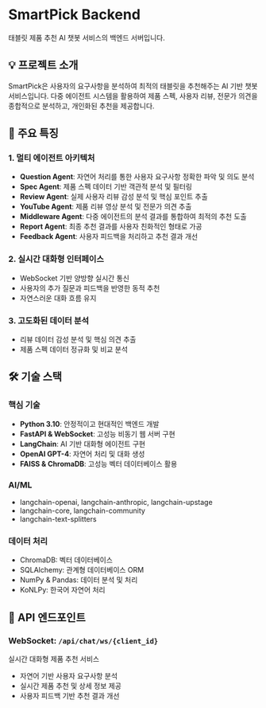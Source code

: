 # SmartPick Backend

태블릿 제품 추천 AI 챗봇 서비스의 백엔드 서버입니다.

## 💡 프로젝트 소개

SmartPick은 사용자의 요구사항을 분석하여 최적의 태블릿을 추천해주는 AI 기반 챗봇 서비스입니다. 다중 에이전트 시스템을 활용하여 제품 스펙, 사용자 리뷰, 전문가 의견을 종합적으로 분석하고, 개인화된 추천을 제공합니다.

## 🌟 주요 특징

### 1. 멀티 에이전트 아키텍처
- **Question Agent**: 자연어 처리를 통한 사용자 요구사항 정확한 파악 및 의도 분석
- **Spec Agent**: 제품 스펙 데이터 기반 객관적 분석 및 필터링
- **Review Agent**: 실제 사용자 리뷰 감성 분석 및 핵심 포인트 추출
- **YouTube Agent**: 제품 리뷰 영상 분석 및 전문가 의견 추출
- **Middleware Agent**: 다중 에이전트의 분석 결과를 통합하여 최적의 추천 도출
- **Report Agent**: 최종 추천 결과를 사용자 친화적인 형태로 가공
- **Feedback Agent**: 사용자 피드백을 처리하고 추천 결과 개선

### 2. 실시간 대화형 인터페이스
- WebSocket 기반 양방향 실시간 통신
- 사용자의 추가 질문과 피드백을 반영한 동적 추천
- 자연스러운 대화 흐름 유지

### 3. 고도화된 데이터 분석
- 리뷰 데이터 감성 분석 및 핵심 의견 추출
- 제품 스펙 데이터 정규화 및 비교 분석

## 🛠 기술 스택

### 핵심 기술
- **Python 3.10**: 안정적이고 현대적인 백엔드 개발
- **FastAPI & WebSocket**: 고성능 비동기 웹 서버 구현
- **LangChain**: AI 기반 대화형 에이전트 구현
- **OpenAI GPT-4**: 자연어 처리 및 대화 생성
- **FAISS & ChromaDB**: 고성능 벡터 데이터베이스 활용

### AI/ML
- langchain-openai, langchain-anthropic, langchain-upstage
- langchain-core, langchain-community
- langchain-text-splitters

### 데이터 처리
- ChromaDB: 벡터 데이터베이스
- SQLAlchemy: 관계형 데이터베이스 ORM
- NumPy & Pandas: 데이터 분석 및 처리
- KoNLPy: 한국어 자연어 처리


## 🔗 API 엔드포인트

### WebSocket: `/api/chat/ws/{client_id}`
실시간 대화형 제품 추천 서비스
- 자연어 기반 사용자 요구사항 분석
- 실시간 제품 추천 및 상세 정보 제공
- 사용자 피드백 기반 추천 결과 개선
